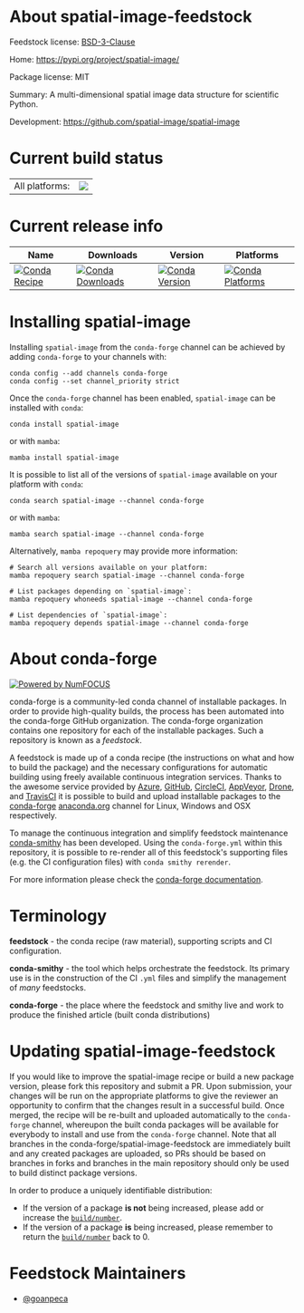 About spatial-image-feedstock
=============================

Feedstock license: [BSD-3-Clause](https://github.com/conda-forge/spatial-image-feedstock/blob/main/LICENSE.txt)

Home: https://pypi.org/project/spatial-image/

Package license: MIT

Summary: A multi-dimensional spatial image data structure for scientific Python.

Development: https://github.com/spatial-image/spatial-image

Current build status
====================


<table><tr><td>All platforms:</td>
    <td>
      <a href="https://dev.azure.com/conda-forge/feedstock-builds/_build/latest?definitionId=19990&branchName=main">
        <img src="https://dev.azure.com/conda-forge/feedstock-builds/_apis/build/status/spatial-image-feedstock?branchName=main">
      </a>
    </td>
  </tr>
</table>

Current release info
====================

| Name | Downloads | Version | Platforms |
| --- | --- | --- | --- |
| [![Conda Recipe](https://img.shields.io/badge/recipe-spatial--image-green.svg)](https://anaconda.org/conda-forge/spatial-image) | [![Conda Downloads](https://img.shields.io/conda/dn/conda-forge/spatial-image.svg)](https://anaconda.org/conda-forge/spatial-image) | [![Conda Version](https://img.shields.io/conda/vn/conda-forge/spatial-image.svg)](https://anaconda.org/conda-forge/spatial-image) | [![Conda Platforms](https://img.shields.io/conda/pn/conda-forge/spatial-image.svg)](https://anaconda.org/conda-forge/spatial-image) |

Installing spatial-image
========================

Installing `spatial-image` from the `conda-forge` channel can be achieved by adding `conda-forge` to your channels with:

```
conda config --add channels conda-forge
conda config --set channel_priority strict
```

Once the `conda-forge` channel has been enabled, `spatial-image` can be installed with `conda`:

```
conda install spatial-image
```

or with `mamba`:

```
mamba install spatial-image
```

It is possible to list all of the versions of `spatial-image` available on your platform with `conda`:

```
conda search spatial-image --channel conda-forge
```

or with `mamba`:

```
mamba search spatial-image --channel conda-forge
```

Alternatively, `mamba repoquery` may provide more information:

```
# Search all versions available on your platform:
mamba repoquery search spatial-image --channel conda-forge

# List packages depending on `spatial-image`:
mamba repoquery whoneeds spatial-image --channel conda-forge

# List dependencies of `spatial-image`:
mamba repoquery depends spatial-image --channel conda-forge
```


About conda-forge
=================

[![Powered by
NumFOCUS](https://img.shields.io/badge/powered%20by-NumFOCUS-orange.svg?style=flat&colorA=E1523D&colorB=007D8A)](https://numfocus.org)

conda-forge is a community-led conda channel of installable packages.
In order to provide high-quality builds, the process has been automated into the
conda-forge GitHub organization. The conda-forge organization contains one repository
for each of the installable packages. Such a repository is known as a *feedstock*.

A feedstock is made up of a conda recipe (the instructions on what and how to build
the package) and the necessary configurations for automatic building using freely
available continuous integration services. Thanks to the awesome service provided by
[Azure](https://azure.microsoft.com/en-us/services/devops/), [GitHub](https://github.com/),
[CircleCI](https://circleci.com/), [AppVeyor](https://www.appveyor.com/),
[Drone](https://cloud.drone.io/welcome), and [TravisCI](https://travis-ci.com/)
it is possible to build and upload installable packages to the
[conda-forge](https://anaconda.org/conda-forge) [anaconda.org](https://anaconda.org/)
channel for Linux, Windows and OSX respectively.

To manage the continuous integration and simplify feedstock maintenance
[conda-smithy](https://github.com/conda-forge/conda-smithy) has been developed.
Using the ``conda-forge.yml`` within this repository, it is possible to re-render all of
this feedstock's supporting files (e.g. the CI configuration files) with ``conda smithy rerender``.

For more information please check the [conda-forge documentation](https://conda-forge.org/docs/).

Terminology
===========

**feedstock** - the conda recipe (raw material), supporting scripts and CI configuration.

**conda-smithy** - the tool which helps orchestrate the feedstock.
                   Its primary use is in the construction of the CI ``.yml`` files
                   and simplify the management of *many* feedstocks.

**conda-forge** - the place where the feedstock and smithy live and work to
                  produce the finished article (built conda distributions)


Updating spatial-image-feedstock
================================

If you would like to improve the spatial-image recipe or build a new
package version, please fork this repository and submit a PR. Upon submission,
your changes will be run on the appropriate platforms to give the reviewer an
opportunity to confirm that the changes result in a successful build. Once
merged, the recipe will be re-built and uploaded automatically to the
`conda-forge` channel, whereupon the built conda packages will be available for
everybody to install and use from the `conda-forge` channel.
Note that all branches in the conda-forge/spatial-image-feedstock are
immediately built and any created packages are uploaded, so PRs should be based
on branches in forks and branches in the main repository should only be used to
build distinct package versions.

In order to produce a uniquely identifiable distribution:
 * If the version of a package **is not** being increased, please add or increase
   the [``build/number``](https://docs.conda.io/projects/conda-build/en/latest/resources/define-metadata.html#build-number-and-string).
 * If the version of a package **is** being increased, please remember to return
   the [``build/number``](https://docs.conda.io/projects/conda-build/en/latest/resources/define-metadata.html#build-number-and-string)
   back to 0.

Feedstock Maintainers
=====================

* [@goanpeca](https://github.com/goanpeca/)

